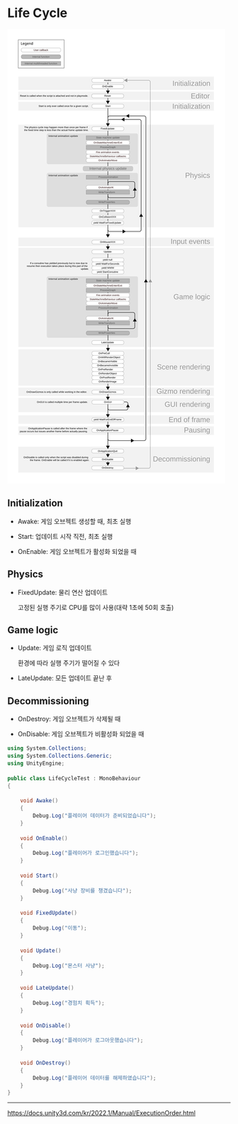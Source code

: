 # Life Cycle

![Life Cycle](./_asset/life_cycle.svg)

## Initialization

- Awake: 게임 오브젝트 생성할 때, 최초 실행

- Start: 업데이트 시작 직전, 최초 실행
- OnEnable: 게임 오브젝트가 활성화 되었을 때



## Physics

- FixedUpdate: 물리 연산 업데이트

  고정된 실행 주기로 CPU를 많이 사용(대략 1초에 50회 호출)



## Game logic

- Update: 게임 로직 업데이트

  환경에 따라 실행 주기가 떨어질 수 있다

- LateUpdate: 모든 업데이트 끝난 후



## Decommissioning

- OnDestroy: 게임 오브젝트가 삭제될 때

- OnDisable: 게임 오브젝트가 비활성화 되었을 때





```c#
using System.Collections;
using System.Collections.Generic;
using UnityEngine;

public class LifeCycleTest : MonoBehaviour
{

    void Awake()
    {
        Debug.Log("플레이어 데이터가 준비되었습니다");
    }

    void OnEnable()
    {
        Debug.Log("플레이어가 로그인했습니다");
    }

    void Start()
    {
        Debug.Log("사냥 장비를 챙겼습니다");
    }

    void FixedUpdate()
    {
        Debug.Log("이동");
    }

    void Update()
    {
        Debug.Log("몬스터 사냥");
    }

    void LateUpdate()
    {
        Debug.Log("경험치 획득");
    }

    void OnDisable()
    {
        Debug.Log("플레이어가 로그아웃했습니다");
    }

    void OnDestroy()
    {
        Debug.Log("플레이어 데이터를 해제하였습니다");
    }
}
```





---

https://docs.unity3d.com/kr/2022.1/Manual/ExecutionOrder.html